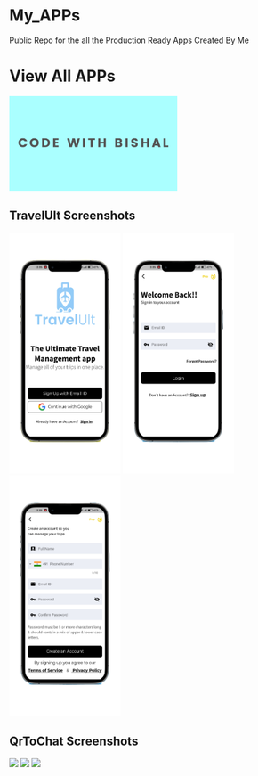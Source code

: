 # My_APPs
Public Repo for the all the Production Ready Apps Created By Me

# View All APPs

<a href="https://play.google.com/store/apps/dev?id=7467024670640010287"><img src="https://github.com/CodeWithBishal/MY_APPS/raw/main/screenshot.webp" width="60%" height="30%"></a>

## TravelUlt Screenshots

<p float="left">
  <img src="https://github.com/CodeWithBishal/MY_APPS/blob/main/TravelUlt/APP_Screenshot/My%20project%20(10).png" width="200" />
  <img src="https://github.com/CodeWithBishal/MY_APPS/blob/main/TravelUlt/APP_Screenshot/My%20project%20(11).png" width="200" /> 
  <img src="https://github.com/CodeWithBishal/MY_APPS/blob/main/TravelUlt/APP_Screenshot/My%20project%20(12).png" width="200" />
</p>

## QrToChat Screenshots

<p float="left">
  <img src="https://github.com/CodeWithBishal/MY_APPS/blob/main/QrToChat/APP_Screenshot/My%20project%20(10).png" width="200" />
  <img src="https://github.com/CodeWithBishal/MY_APPS/blob/main/QrToChat/APP_Screenshot/My%20project%20(11).png" width="200" /> 
  <img src="https://github.com/CodeWithBishal/MY_APPS/blob/main/QrToChat/APP_Screenshot/My%20project%20(12).png" width="200" />
</p>